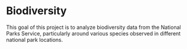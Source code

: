 # Biodiversity
This goal of this project is to analyze biodiversity data from the National Parks Service, particularly around various species observed in different national park locations.
